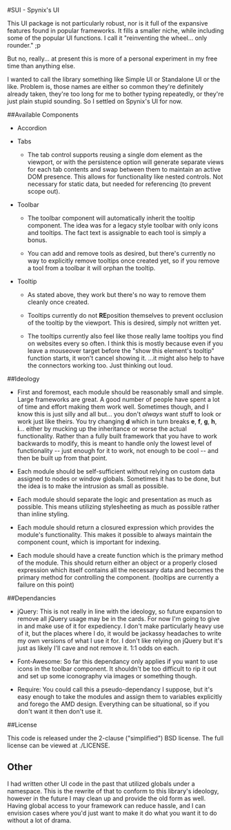 #SUI - Spynix's UI

This UI package is not particularly robust, nor is it full of the expansive
features found in popular frameworks.  It fills a smaller niche, while including
some of the popular UI functions.  I call it "reinventing the wheel... only
rounder." ;p

But no, really... at present this is more of a personal experiment in my free
time than anything else.

I wanted to call the library something like Simple UI or Standalone UI or the
like.  Problem is, those names are either so common they're definitely already
taken, they're too long for me to bother typing repeatedly, or they're just
plain stupid sounding.  So I settled on Spynix's UI for now.

##Available Components
- Accordion

- Tabs
  - The tab control supports reusing a single dom element as the viewport, or
  with the persistence option will generate separate views for each tab contents
  and swap between them to maintain an active DOM presence.  This allows for
  functionality like nested controls.  Not necessary for static data, but
  needed for referencing (to prevent scope out).

- Toolbar
  - The toolbar component will automatically inherit the tooltip component.
  The idea was for a legacy style toolbar with only icons and tooltips.  The
  fact text is assignable to each tool is simply a bonus.
  
  - You can add and remove tools as desired, but there's currently no way to
  explicitly remove tooltips once created yet, so if you remove a tool from a
  toolbar it will orphan the tooltip.
  
- Tooltip
  - As stated above, they work but there's no way to remove them cleanly once
  created.
  
  - Tooltips currently do not **RE**position themselves to prevent occlusion of the
  tooltip by the viewport.  This is desired, simply not written yet.
  
  - The tooltips currently also feel like those really lame tooltips you find
  on websites every so often.  I think this is mostly because even if you leave
  a mouseover target before the "show this element's tooltip" function starts,
  it won't cancel showing it.  ...it might also help to have the connectors
  working too.  Just thinking out loud.

##Ideology

- First and foremost, each module should be reasonably small and simple.  Large
frameworks are great.  A good number of people have spent a lot of time and
effort making them work well.  Sometimes though, and I know this is just silly
and all but... you don't *always* want stuff to look or work just like theirs.
You try changing **d** which in turn breaks **e**, **f**, **g**, **h**, **i**... either by mucking
up the inheritance or worse the actual functionality.  Rather than a fully built
framework that you have to work backwards to modify, this is meant to handle
only the lowest level of functionality -- just enough for it to work, not enough
to be cool -- and then be built up from that point.

- Each module should be self-sufficient without relying on custom data assigned
to nodes or window globals.  Sometimes it has to be done, but the idea is to
make the intrusion as small as possible.

- Each module should separate the logic and presentation as much as possible.
This means utilizing stylesheeting as much as possible rather than inline
styling.

- Each module should return a closured expression which provides the module's
functionality.  This makes it possible to always maintain the component count,
which is important for indexing.

- Each module should have a create function which is the primary method of the
module.  This should return either an object or a properly closed expression
which itself contains all the necessary data and becomes the primary method
for controlling the component.  (tooltips are currently a failure on this point)

##Dependancies

- jQuery: This is not really in line with the ideology, so future expansion to
remove all jQuery usage may be in the cards.  For now I'm going to give in and
make use of it for expediency.  I don't make particularly heavy use of it, but
the places where I do, it would be jackassy headaches to write my own versions
of what I use it for.  I don't like relying on jQuery but it's just as likely
I'll cave and not remove it.  1:1 odds on each.

- Font-Awesome: So far this dependancy only applies if you want to use icons in
the toolbar component.  It shouldn't be too difficult to rip it out and set up
some iconography via images or something though.

- Require: You could call this a pseudo-dependancy I suppose, but it's easy
enough to take the modules and assign them to variables explicitly and forego
the AMD design.  Everything can be situational, so if you don't want it then
don't use it.

##License

This code is released under the 2-clause ("simplified") BSD license.  The full
license can be viewed at ./LICENSE.

## Other

I had written other UI code in the past that utilized globals under a namespace.
This is the rewrite of that to conform to this library's ideology, however in
the future I may clean up and provide the old form as well.  Having global
access to your framework can reduce hassle, and I can envision cases where you'd
just want to make it do what you want it to do without a lot of drama.